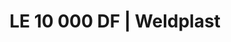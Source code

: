---
Link: "file:/Users/vinayakpatel/Downloads/www.weldplast.cz/le-10-000-df"
product_name: "LE 10 000 DF3 x 400 V / 11 kW"
product_id: "Obj. číslo:114.555"
title: "LE 10 000 DF | Weldplast"
product_desc: "Kompaktní ohřívače vzduchu s dvojitou přírubou Leister LE 5000 / 10000 DF jsou vhodné pro zabudování do systémů rozvodů vzduchu. Teplota vstupního vzduchu může být až 160 °C. Předehřátý vzduch lze znovu použít a ušetřit tak energii. Řada DF HT pro teploty vzduchu nad 600 °C a řada DF-C pro požadvky na bezemisní ohřevy.Kompaktní, snadno integrovatelnéVhodné pro recyklaci vzduchuBez integrované výkonové elektronikyVolitelně výkonový regulátor DSE nebo teplotní regulátor KSR DIGITAL"
product_specs: "Značka konformity, Třída ochrany I, NapětíV~3 x 400, PříkonW4 500 - 17 000, FrekvenceHz50 / 60, Max. teplota°C700 - 900, Průtok vzduchul/min500 - 1750, Statický tlakPa1, Úroveň hlučnosti LpAdB< 70, Hmotnostkg3,4, Max. vstupní teplota vzduchu°C350"
product_downloads: "LE 10000 DF/DF-R - produktový list																								stáhnout																								, LE DF- manuál SK																								stáhnout																								, LE DF - manuál CZ																								stáhnout																								, TECHNOLOGIE HORKÉHO VZDUCHU - katalog																								stáhnout																								"
href: "https://www.weldplast.cz/files/le-10000-df-df-r-produktovy-list.pdf, https://www.weldplast.cz/files/le-10000-df-df-r-produktovy-list.pdf, https://www.weldplast.cz/files/le5000-10000-df-sk.pdf, https://www.weldplast.cz/files/le5000-10000-df-sk.pdf, https://www.weldplast.cz/files/le5000-10000-df-cz.pdf, https://www.weldplast.cz/files/le5000-10000-df-cz.pdf, https://www.weldplast.cz/files/katalog-ph-web.pdf, https://www.weldplast.cz/files/katalog-ph-web.pdf"
accessories: "Adaptér Ø 92 (vnitřní) na Ø 62 (vnější)Adaptér Ø 90 (vnitřní) na Ø 60 (vnější)Příruba LE 10000 DF (Ø 121.5/89.5 mm x 3 mm), výstupPříruba LE 10000 DF (Ø 93 mm), výstupPříruba LE 10000 DF (Ø 91 mm), vstupPodložka klingerit HT 10000 DF, vstupPodložka klingerit HT 5000 DF, výstup, LE 10 000 DF3 x 400 V / 17 kWLE 10000 DF-C3 x 400 V / 17 kWLE 10000 DF-C3 x 400 V / 11kWLE 10000 DF-C3 x 400 V / 5.5 kWLE 5000 DF3 x 400 V / 4,5 kW, bez elektronikyLE 10 000 DF HT3 x 400 V / 15 kW, bez elektronikyLE 10 000 DF3 x 400 V / 5.5 kW, bez elektronikyLE 5000 DF3 x 400 V / 7,5 kW, bez elektroniky"
similar_products: "LE 10 000 DF3 x 400 V / 17 kWLE 10000 DF-C3 x 400 V / 17 kWLE 10000 DF-C3 x 400 V / 11kWLE 10000 DF-C3 x 400 V / 5.5 kWLE 5000 DF3 x 400 V / 4,5 kW, bez elektronikyLE 10 000 DF HT3 x 400 V / 15 kW, bez elektronikyLE 10 000 DF3 x 400 V / 5.5 kW, bez elektronikyLE 5000 DF3 x 400 V / 7,5 kW, bez elektroniky"
---